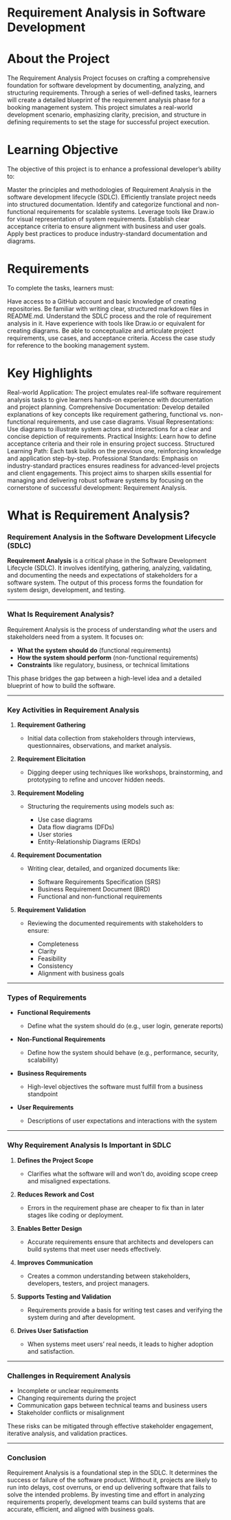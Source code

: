 # Requirement Analysis in Software Development
# About the Project
The Requirement Analysis Project focuses on crafting a comprehensive foundation for software development by documenting, analyzing, and structuring requirements. Through a series of well-defined tasks, learners will create a detailed blueprint of the requirement analysis phase for a booking management system. This project simulates a real-world development scenario, emphasizing clarity, precision, and structure in defining requirements to set the stage for successful project execution.

# Learning Objective
The objective of this project is to enhance a professional developer’s ability to:

Master the principles and methodologies of Requirement Analysis in the software development lifecycle (SDLC).
Efficiently translate project needs into structured documentation.
Identify and categorize functional and non-functional requirements for scalable systems.
Leverage tools like Draw.io for visual representation of system requirements.
Establish clear acceptance criteria to ensure alignment with business and user goals.
Apply best practices to produce industry-standard documentation and diagrams.

# Requirements
To complete the tasks, learners must:

Have access to a GitHub account and basic knowledge of creating repositories.
Be familiar with writing clear, structured markdown files in README.md.
Understand the SDLC process and the role of requirement analysis in it.
Have experience with tools like Draw.io or equivalent for creating diagrams.
Be able to conceptualize and articulate project requirements, use cases, and acceptance criteria.
Access the case study for reference to the booking management system.

# Key Highlights
Real-world Application: The project emulates real-life software requirement analysis tasks to give learners hands-on experience with documentation and project planning.
Comprehensive Documentation: Develop detailed explanations of key concepts like requirement gathering, functional vs. non-functional requirements, and use case diagrams.
Visual Representations: Use diagrams to illustrate system actors and interactions for a clear and concise depiction of requirements.
Practical Insights: Learn how to define acceptance criteria and their role in ensuring project success.
Structured Learning Path: Each task builds on the previous one, reinforcing knowledge and application step-by-step.
Professional Standards: Emphasis on industry-standard practices ensures readiness for advanced-level projects and client engagements.
This project aims to sharpen skills essential for managing and delivering robust software systems by focusing on the cornerstone of successful development: Requirement Analysis.


# What is Requirement Analysis?

### **Requirement Analysis in the Software Development Lifecycle (SDLC)**

**Requirement Analysis** is a critical phase in the Software Development Lifecycle (SDLC). It involves identifying, gathering, analyzing, validating, and documenting the needs and expectations of stakeholders for a software system. The output of this process forms the foundation for system design, development, and testing.

---

### **What Is Requirement Analysis?**

Requirement Analysis is the process of understanding *what* the users and stakeholders need from a system. It focuses on:

* **What the system should do** (functional requirements)
* **How the system should perform** (non-functional requirements)
* **Constraints** like regulatory, business, or technical limitations

This phase bridges the gap between a high-level idea and a detailed blueprint of how to build the software.

---

### **Key Activities in Requirement Analysis**

1. **Requirement Gathering**

   * Initial data collection from stakeholders through interviews, questionnaires, observations, and market analysis.

2. **Requirement Elicitation**

   * Digging deeper using techniques like workshops, brainstorming, and prototyping to refine and uncover hidden needs.

3. **Requirement Modeling**

   * Structuring the requirements using models such as:

     * Use case diagrams
     * Data flow diagrams (DFDs)
     * User stories
     * Entity-Relationship Diagrams (ERDs)

4. **Requirement Documentation**

   * Writing clear, detailed, and organized documents like:

     * Software Requirements Specification (SRS)
     * Business Requirement Document (BRD)
     * Functional and non-functional requirements

5. **Requirement Validation**

   * Reviewing the documented requirements with stakeholders to ensure:

     * Completeness
     * Clarity
     * Feasibility
     * Consistency
     * Alignment with business goals

---

### **Types of Requirements**

* **Functional Requirements**

  * Define what the system should do (e.g., user login, generate reports)

* **Non-Functional Requirements**

  * Define how the system should behave (e.g., performance, security, scalability)

* **Business Requirements**

  * High-level objectives the software must fulfill from a business standpoint

* **User Requirements**

  * Descriptions of user expectations and interactions with the system

---

### **Why Requirement Analysis Is Important in SDLC**

1. **Defines the Project Scope**

   * Clarifies what the software will and won’t do, avoiding scope creep and misaligned expectations.

2. **Reduces Rework and Cost**

   * Errors in the requirement phase are cheaper to fix than in later stages like coding or deployment.

3. **Enables Better Design**

   * Accurate requirements ensure that architects and developers can build systems that meet user needs effectively.

4. **Improves Communication**

   * Creates a common understanding between stakeholders, developers, testers, and project managers.

5. **Supports Testing and Validation**

   * Requirements provide a basis for writing test cases and verifying the system during and after development.

6. **Drives User Satisfaction**

   * When systems meet users’ real needs, it leads to higher adoption and satisfaction.

---

### **Challenges in Requirement Analysis**

* Incomplete or unclear requirements
* Changing requirements during the project
* Communication gaps between technical teams and business users
* Stakeholder conflicts or misalignment

These risks can be mitigated through effective stakeholder engagement, iterative analysis, and validation practices.

---

### **Conclusion**

Requirement Analysis is a foundational step in the SDLC. It determines the success or failure of the software product. Without it, projects are likely to run into delays, cost overruns, or end up delivering software that fails to solve the intended problems. By investing time and effort in analyzing requirements properly, development teams can build systems that are accurate, efficient, and aligned with business goals.

